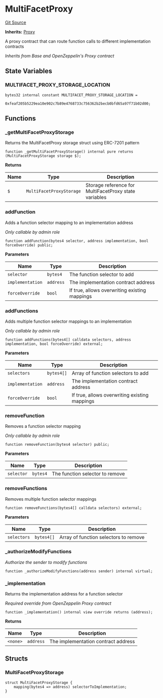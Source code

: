 # MultiFacetProxy
[Git Source](https://github.com/VerisLabs/KAM/blob/77168a37e8e40e14b0fd1320a6e90f9203339144/src/base/MultiFacetProxy.sol)

**Inherits:**
[Proxy](/src/abstracts/Proxy.sol/abstract.Proxy.md)

A proxy contract that can route function calls to different implementation contracts

*Inherits from Base and OpenZeppelin's Proxy contract*


## State Variables
### MULTIFACET_PROXY_STORAGE_LOCATION

```solidity
bytes32 internal constant MULTIFACET_PROXY_STORAGE_LOCATION =
    0xfeaf205b5229ea10e902c7b89e4768733c756362b2becb0bfd65a97f71b02d00;
```


## Functions
### _getMultiFacetProxyStorage

Returns the MultiFacetProxy storage struct using ERC-7201 pattern


```solidity
function _getMultiFacetProxyStorage() internal pure returns (MultiFacetProxyStorage storage $);
```
**Returns**

|Name|Type|Description|
|----|----|-----------|
|`$`|`MultiFacetProxyStorage`|Storage reference for MultiFacetProxy state variables|


### addFunction

Adds a function selector mapping to an implementation address

*Only callable by admin role*


```solidity
function addFunction(bytes4 selector, address implementation, bool forceOverride) public;
```
**Parameters**

|Name|Type|Description|
|----|----|-----------|
|`selector`|`bytes4`|The function selector to add|
|`implementation`|`address`|The implementation contract address|
|`forceOverride`|`bool`|If true, allows overwriting existing mappings|


### addFunctions

Adds multiple function selector mappings to an implementation

*Only callable by admin role*


```solidity
function addFunctions(bytes4[] calldata selectors, address implementation, bool forceOverride) external;
```
**Parameters**

|Name|Type|Description|
|----|----|-----------|
|`selectors`|`bytes4[]`|Array of function selectors to add|
|`implementation`|`address`|The implementation contract address|
|`forceOverride`|`bool`|If true, allows overwriting existing mappings|


### removeFunction

Removes a function selector mapping

*Only callable by admin role*


```solidity
function removeFunction(bytes4 selector) public;
```
**Parameters**

|Name|Type|Description|
|----|----|-----------|
|`selector`|`bytes4`|The function selector to remove|


### removeFunctions

Removes multiple function selector mappings


```solidity
function removeFunctions(bytes4[] calldata selectors) external;
```
**Parameters**

|Name|Type|Description|
|----|----|-----------|
|`selectors`|`bytes4[]`|Array of function selectors to remove|


### _authorizeModifyFunctions

*Authorize the sender to modify functions*


```solidity
function _authorizeModifyFunctions(address sender) internal virtual;
```

### _implementation

Returns the implementation address for a function selector

*Required override from OpenZeppelin Proxy contract*


```solidity
function _implementation() internal view override returns (address);
```
**Returns**

|Name|Type|Description|
|----|----|-----------|
|`<none>`|`address`|The implementation contract address|


## Structs
### MultiFacetProxyStorage

```solidity
struct MultiFacetProxyStorage {
    mapping(bytes4 => address) selectorToImplementation;
}
```

